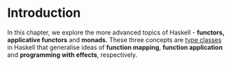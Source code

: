 # Introduction

In this chapter, we explore the more advanced topics of Haskell - **functors, applicative functors** and **monads**_**.**_ These three concepts are [type classes](broken-reference) in Haskell that generalise ideas of **function mapping**, **function application** and **programming with effects**, respectively.
